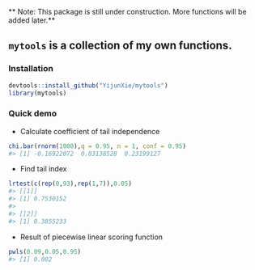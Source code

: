 
<!-- README.md is generated from README.Rmd. Please edit that file -->
\*\* Note: This package is still under construction. More functions will be added later.\*\*

`mytools` is a collection of my own functions.
----------------------------------------------

### Installation

``` r
devtools::install_github("YijunXie/mytools")
library(mytools)
```

### Quick demo

-   Calculate coefficient of tail independence

``` r
chi.bar(rnorm(1000),q = 0.95, n = 1, conf = 0.95)
#> [1] -0.16922072  0.03138528  0.23199127
```

-   Find tail index

``` r
lrtest(c(rep(0,93),rep(1,7)),0.05)  
#> [[1]]
#> [1] 0.7530152
#> 
#> [[2]]
#> [1] 0.3855233
```

-   Result of piecewise linear scoring function

``` r
pwls(0.09,0.05,0.95)
#> [1] 0.002
```
